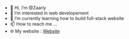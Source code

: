 - 👋 Hi, I’m @Zaariy
- 👀 I’m interested in web developement
- 🌱 I’m currently learning  how to build full-stack website
- 📫 How to reach me ...
- 🌐 My website : [Website](https://portfoliozaary.herokuapp.com/)

<!---
Zaariy/Zaariy is a ✨ special ✨ repository because its `README.md` (this file) appears on your GitHub profile.
You can click the Preview link to take a look at your changes.
--->
